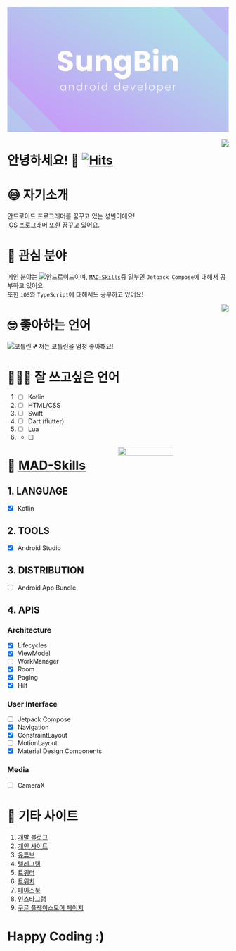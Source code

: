 ![banner](SungBin.png)

<img align="right" src="https://github-readme-stats.vercel.app/api?username=sungbin5304&show_icons=true" />

# 안녕하세요! 👋 [![Hits](https://hits.seeyoufarm.com/api/count/incr/badge.svg?url=https%3A%2F%2Fgithub.com%2Fsungbin5304%2Fsungbin5304&count_bg=%2396D667&title_bg=%23555555&icon=ghostery.svg&icon_color=%23FFFFFF&title=see+my+profile&edge_flat=false)](https://hits.seeyoufarm.com)

# 😄 자기소개
안드로이드 프로그래머를 꿈꾸고 있는 성빈이에요!<br/>
iOS 프로그래머 또한 꿈꾸고 있어요.

# 🥰 관심 분야
메인 분야는 ![안드로이드](https://img.shields.io/badge/-Android-00c717?style=for-the-badge&logo=android&logoColor=fff)이며, [`MAD-Skills`](https://developer.android.com/modern-android-development)중 일부인 `Jetpack Compose`에 대해서 공부하고 있어요.<br/>또한 `iOS`와 `TypeScript`에 대해서도 공부하고 있어요!

<img align="right" src="https://github-readme-stats.vercel.app/api/top-langs/?username=sungbin5304&layout=compact&hide=python,css" />

# 🤓 좋아하는 언어
![코틀린](https://img.shields.io/badge/-Kotlin-0095d5?style=for-the-badge&logo=kotlin&logoColor=fff) 💕 저는 코틀린을 엄청 좋아해요!

# 👨🏻‍💻 잘 쓰고싶은 언어
1. - [ ] Kotlin
2. - [ ] HTML/CSS
3. - [ ] Swift
4. - [ ] Dart (flutter)
5. - [ ] Lua
6. - [ ] 

<img align="right" src="https://wakatime.com/share/@SungBin/837b5c9e-8147-4a34-acd7-2292b3a33978.png" height="50%" width="50%" />

# 🤪 [MAD-Skills](https://developer.android.com/modern-android-development)
## 1. LANGUAGE
- [x] Kotlin

## 2. TOOLS
- [x] Android Studio

## 3. DISTRIBUTION
- [ ] Android App Bundle

## 4. APIS
### Architecture
- [x] Lifecycles
- [x] ViewModel
- [ ] WorkManager
- [x] Room
- [x] Paging
- [x] Hilt

### User Interface
- [ ] Jetpack Compose
- [x] Navigation
- [x] ConstraintLayout
- [ ] MotionLayout
- [x] Material Design Components

### Media
- [ ] CameraX

# 🔗 기타 사이트
1. [개발 블로그](https://devl.es)
2. [개인 사이트](https://sungbin.me)
3. [유튜브](https://www.youtube.com/channel/UCSvfSbfnidDPN6_Pm3wFAzQ)
4. [텔레그램](https://t.me/sungbin5304)
5. [트위터](https://twitter.com/sungbin_dev)
6. [트위치](https://www.twitch.tv/sungbin5304)
7. [페이스북](https://www.facebook.com/profile.php?id=100013373946772)
8. [인스타그램](https://www.instagram.com/sungbin__5304)
9. [구글 플레이스토어 페이지](https://play.google.com/store/apps/dev?id=5527691348431041833)

# Happy Coding :)
